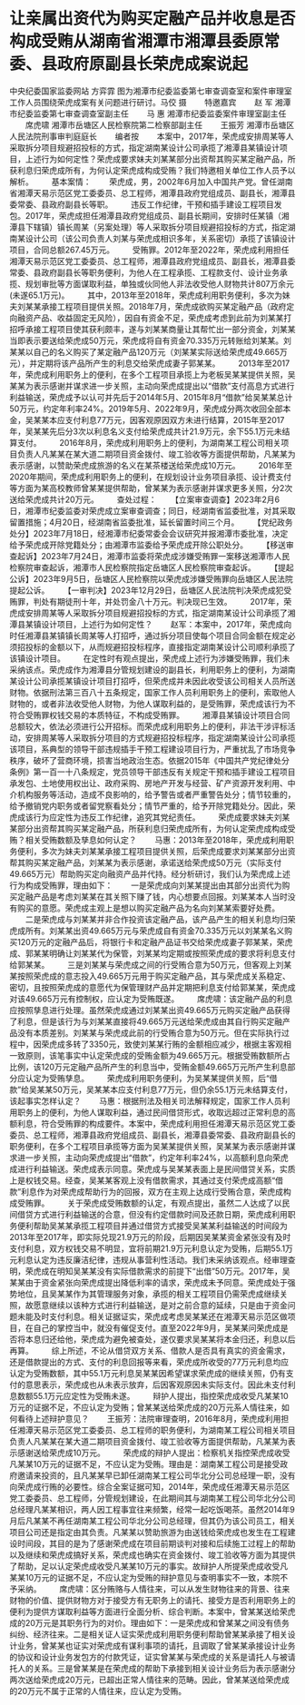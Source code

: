 # 让亲属出资代为购买定融产品并收息是否构成受贿从湖南省湘潭市湘潭县委原常委、县政府原副县长荣虎成案说起

中央纪委国家监委网站 方弈霏
图为湘潭市纪委监委第七审查调查室和案件审理室工作人员围绕荣虎成案有关问题进行研讨。马佼 摄
　　特邀嘉宾
　　赵 军 湘潭市纪委监委第七审查调查室副主任
　　马 惠 湘潭市纪委监委案件审理室副主任
　　席虎啸 湘潭市岳塘区人民检察院第二检察部副主任
　　王振芳 湘潭市岳塘区人民法院刑事审判庭庭长
　　编者按
　　本案中，2017年，荣虎成安排周某等人采取拆分项目规避招投标的方式，指定湖南某设计公司承揽了湘潭县某镇设计项目，上述行为如何定性？荣虎成要求妹夫刘某某部分出资帮其购买某定融产品，所获利息归荣虎成所有，为何认定荣虎成构成受贿？我们特邀相关单位工作人员予以解析。
　　基本案情：
　　荣虎成，男，2002年6月加入中国共产党。曾任湖南省湘潭天易示范区党工委委员、总工程师，湘潭县政府党组成员、副县长，湘潭县委常委、县政府副县长等职。
　　违反工作纪律，干预和插手建设工程项目发包。2017年，荣虎成担任湘潭县政府党组成员、副县长期间，安排时任某镇（湘潭县下辖镇）镇长周某（另案处理）等人采取拆分项目规避招投标的方式，指定湖南某设计公司（该公司负责人刘某与荣虎成相识多年，关系密切）承揽了该镇设计项目，合同总额267.45万元。
　　受贿罪。2012年至2022年，荣虎成利用担任湘潭天易示范区党工委委员、总工程师，湘潭县政府党组成员、副县长，湘潭县委常委、县政府副县长等职务便利，为他人在工程承揽、工程款支付、设计业务承揽、规划审批等方面谋取利益，单独或伙同他人非法收受他人财物共计807万余元(未遂65.1万元)。
　　其中，2013年至2018年，荣虎成利用职务便利，多次为妹夫刘某某承接工程项目提供关照。2018年7月，荣虎成欲购买某定融产品（政府定向融资产品、收益固定无风险），因自有资金不足，荣虎成考虑到此前为刘某某打招呼承接工程项目使其获利颇丰，遂与刘某某商量让其帮忙出一部分资金，刘某某当即表示要送给荣虎成50万元，荣虎成将自有资金70.335万元转账给刘某某。刘某某以自己的名义购买了某定融产品120万元（刘某某实际送给荣虎成49.665万元），并定期将该产品所产生的利息交给荣虎成妻子郭某某。
　　2013年至2017年，荣虎成利用职务上的便利，在多个工程项目承揽上为老板吴某某提供关照，吴某某为表示感谢并谋求进一步关照，主动向荣虎成提出以“借款”支付高息方式进行利益输送，荣虎成予以认可并先后于2014年5月、2015年8月“借款”给吴某某总计50万元，约定年利率24%。2019年5月、2022年9月，荣虎成分两次收回全部本金，吴某某本应支付利息77万元，因客观原因双方未进行结算，2015年至2017年，吴某某先后分3次以利息名义支付给荣虎成共计21.9万元，余下55.1万元未结算支付。
　　2016年8月，荣虎成利用职务上的便利，为湖南某工程公司相关项目负责人凡某某在某大道二期项目资金拨付、竣工验收等方面提供帮助，凡某某为表示感谢，以赞助荣虎成旅游的名义在某茶楼送给荣虎成10万元。
　　2016年至2020年期间，荣虎成利用职务上的便利，在规划设计业务项目承揽、设计费支付等方面为某高校教师曾某某提供帮助，曾某某为表示感谢并谋求更多关照，分2次送给荣虎成共计20万元。
　　查处过程：
　　【立案审查调查】2023年2月6日，湘潭市纪委监委对荣虎成立案审查调查；同日，经湖南省监委批准，对其采取留置措施；4月20日，经湖南省监委批准，延长留置时间三个月。
　　【党纪政务处分】2023年7月18日，经湘潭市纪委常委会会议研究并报湘潭市委批准，决定给予荣虎成开除党籍处分；由湘潭市监委给予荣虎成开除公职处分。
　　【移送审查起诉】2023年7月24日，湘潭市监委将荣虎成涉嫌受贿罪一案移送湘潭市人民检察院审查起诉，湘潭市人民检察院指定岳塘区人民检察院审查起诉。
　　【提起公诉】2023年9月5日，岳塘区人民检察院以荣虎成涉嫌受贿罪向岳塘区人民法院提起公诉。
　　【一审判决】2023年12月29日，岳塘区人民法院判决荣虎成犯受贿罪，判处有期徒刑十年，并处罚金八十万元。判决现已生效。
　　2017年，荣虎成安排周某等人采取拆分项目规避招投标的方式，指定湖南某设计公司承揽了湘潭县某镇设计项目，上述行为如何定性？
　　赵军：本案中，2017年，荣虎成向时任湘潭县某镇镇长周某等人打招呼，通过拆分项目使每个项目合同金额在规定必须招投标的金额以下，从而规避招投标程序，直接指定湖南某设计公司顺利承揽了该镇设计项目。
　　在定性时有观点提出，荣虎成上述行为涉嫌受贿罪，我们未采纳该点。荣虎成作为湘潭县分管规划建设的副县长，利用职务上的便利，为湖南某设计公司承揽某镇设计项目打招呼，但荣虎成并未因此收受该公司相关人员所送财物。依据刑法第三百八十五条规定，国家工作人员利用职务上的便利，索取他人财物的，或者非法收受他人财物，为他人谋取利益的，是受贿罪，荣虎成该行为不符合受贿罪权钱交易的本质特征，不构成受贿罪。
　　湘潭县某镇设计项目合同总额较大，依法必须进行公开招标。而荣虎成利用职务上的便利，非法干涉评标活动，安排周某等人采取拆分项目的方式规避招投标程序，指定湖南某设计公司承揽该项目，系典型的领导干部违规插手干预工程建设项目行为，严重扰乱了市场竞争秩序，破坏了营商环境，损害当地政治生态。依据2015年《中国共产党纪律处分条例》第一百一十八条规定，党员领导干部违反有关规定干预和插手建设工程项目承发包、土地使用权出让、政府采购、房地产开发与经营、矿产资源开发利用、中介机构服务等活动，造成不良影响的，给予警告或者严重警告处分；情节较重的，给予撤销党内职务或者留党察看处分；情节严重的，给予开除党籍处分。因此，荣虎成该行为应定性为违反工作纪律，追究其党纪责任。
　　荣虎成要求妹夫刘某某部分出资帮其购买某定融产品，所获利息归荣虎成所有，为何认定荣虎成构成受贿？相关受贿数额及孳息如何认定？
　　马惠：2013年至2018年，荣虎成利用职务便利，多次为妹夫刘某某承接工程项目提供关照，后荣虎成要求刘某某部分出资帮其购买某定融产品，刘某某为表示感谢，承诺送给荣虎成50万元（实际支付49.665万元）帮助购买定向融资产品并代持。经分析研讨，我们认为荣虎成上述行为构成受贿罪，理由如下：
　　一是荣虎成向刘某某提出由其部分出资代为购买定融产品是考虑刘某某在其关照下赚了钱，内心想要点回报。刘某某本人当时没有购买的意愿。荣虎成主观上是想以购买定融产品为名向刘某某索要好处费。
　　二是荣虎成与刘某某并非合作投资该定融产品，该产品产生的相关利息均归荣虎成所有。刘某某出资49.665万元与荣虎成自有资金70.335万元以刘某某名义购买120万元的定融产品后，将银行卡和定融产品证书交给荣虎成妻子郭某某，荣虎成、郭某某明确让刘某某代为保管，刘某某均定期或按照荣虎成的要求将利息支付给郭某某。
　　三是刘某某与荣虎成之间的行受贿合意为50万元，但客观上刘某某按照荣虎成的意志投入49.665万元用于购买定融产品，其与荣虎成关系稳定、密切，且按照荣虎成的意愿代为保管理财产品并定期把利息支付给郭某某，荣虎成对该49.665万元有控制权，应认定为受贿既遂。
　　席虎啸：该定融产品的利息应按照孳息进行处理。虽然荣虎成通过刘某某出资49.665万元购买定融产品获得了利息，但是该行为与刘某某直接将49.665万元送给荣虎成由其自行购买定融产品没有本质差别。刘某某与荣虎成此前的行受贿合意为50万元。但在实际执行过程中，因荣虎成多转了3350元，致使刘某某行贿的金额相应减少，根据主客观相一致原则，该笔事实中认定荣虎成的受贿金额为49.665万元。根据受贿数额所占比例，该120万元定融产品所产生的利息当中，受贿金额49.665万元所产生利息部分应认定为受贿孳息。
　　荣虎成利用职务便利，为吴某某提供关照，后“借款”给吴某某50万元，吴某某本应支付利息77万元，但仍余55.1万元未结算支付，该起事实怎样认定？
　　马惠：根据刑法及相关司法解释规定，国家工作人员利用职务上的便利，为他人谋取利益，通过民间借贷形式，收取远超过正常利息的高额利息，符合受贿罪的构成要件。本案中，荣虎成利用担任湘潭天易示范区党工委委员、总工程师，湘潭县政府党组成员、副县长，湘潭县委常委、县政府副县长的职务便利，在多个工程项目承揽等方面为吴某某提供关照，吴某某为表示感谢并谋求进一步关照，主动向荣虎成提出“借款”，约定年利率24%，以高额利息向荣虎成进行利益输送。荣虎成表示同意。荣虎成与吴某某表面上是民间借贷关系，实质上是权钱交易。经查，吴某某客观上没有借款需求，其通过支付荣虎成高额“借款”利息作为对荣虎成帮助行为的回报，双方在主观上达成行受贿合意，荣虎成构成受贿罪。
　　关于荣虎成受贿数额的认定，有观点提出，虽然二人达成了以民间借贷方式进行利益输送的合意，但没有约定借款时间及还款日期，荣虎成利用职务便利帮助吴某某承揽工程项目并通过借贷方式接受吴某某利益输送的时间段为2013年至2017年，即实际兑现21.9万元的阶段，后期因吴某某资金紧张没有及时支付利息，双方权钱交易不明显，宜将前期21.9万元利息认定为受贿，后期55.1万元利息认定为违反廉洁纪律，违规从事营利性活动。我们未采纳该观点。经审理查明，荣虎成在明知吴某某没有实际借款需求的前提下“出借”50万元。2017年，吴某某由于资金紧张向荣虎成提出降低利率的请求，荣虎成未予同意。荣虎成处于强势地位，且吴某某作为其管理服务对象，承揽的相关工程项目仍需荣虎成继续关照，故愿意继续以该种方式进行利益输送，是对之前合意的延续，只是由于资金问题未能及时支付利息。相关证据证实，荣虎成考虑吴某某还在湘潭天易示范区做项目，在自己的掌控当中，就没有催促支付。直至2022年9月，吴某某问荣虎成是否将本息归还给他，荣虎成为避免被查处，遂仅要求吴某某将本金归还，利息以后再算。
　　综上所述，不论从借贷双方关系、借款人是否具有真实的资金需求，还是借款提出的方式、支付的利息回报等来看，荣虎成所收受的77万元利息均应认定为受贿数额，其中55.1万元利息吴某某因希望谋求荣虎成的继续关照，仍有支付的意思表示，荣虎成也从未表示放弃，后因客观原因未实际支付。因此未支付利息数额55.1万元应定性为受贿未遂。
　　辩护人提出，指控荣虎成收受凡某某10万元的证据不足，不应认定为受贿；曾某某送给荣虎成的20万元系人情往来，如何看待上述辩护意见？
　　王振芳：法院审理查明，2016年8月，荣虎成利用担任湘潭天易示范区党工委委员、总工程师的职务便利，为湖南某工程公司相关项目负责人凡某某在某大道二期项目资金拨付、竣工验收等方面提供帮助，凡某某为表示感谢送给荣虎成10万元。
　　荣虎成的辩护人提出：检察机关指控荣虎成收受凡某某10万元的证据不足，不应认定为受贿。理由是：湖南某工程公司是接受政府邀请来投资的，且凡某某早已卸任湖南某工程公司华北分公司总经理一职，没有向荣虎成行贿的必要性。综合全案证据可知，2014年，荣虎成任湘潭天易示范区党工委委员、总工程师，分管规划建设，在此期间其与湖南某工程公司华北分公司总经理凡某某相识，两人因工程事宜往来频繁，经常一起吃饭喝茶。虽然2014年9月后凡某某不再任湖南某工程公司华北分公司总经理，但其仍为该公司员工，相关项目公司还是指定由其负责。凡某某以赞助旅游为由送钱给荣虎成也发生在工程建设时间段，其目的是为了感谢荣虎成在项目前期谈判对接和后续施工过程上的帮助以及继续和荣虎成搞好关系，荣虎成也确实在资金拨付、竣工验收等方面为其提供了帮助，足以认定荣虎成收受凡某某10万元的事实。故辩护人所提荣虎成收受凡某某10万元的证据不足，不应认定为受贿的辩护意见与查明事实不一致，本院不予采纳。
　　席虎啸：区分贿赂与人情往来，可以从发生财物往来的背景、往来财物的价值、提供财物方对于接受方有无职务上的请托、接受方是否利用职务上的便利为提供方谋取利益等方面进行全面分析、综合判断。本案中，曾某某送给荣虎成的20万元是其职务行为的对价。理由如下：一是荣虎成和曾某某之间没有债务纠纷、经济往来。二是相关证人证实荣虎成利用职务便利帮助曾某某承接了相关设计业务，曾某某也证实对荣虎成有谋利事项的请托，且调取了曾某某承接设计业务的协议和设计业务发包方的付款凭证，证实曾某某与荣虎成的关系是请托人与被请托人的关系。三是曾某某是在荣虎成的帮助下承接到相关设计业务后为表示感谢分两次送给荣虎成20万元，已超出正常人情往来的范畴。因此，曾某某送给荣虎成的20万元不属于正常的人情往来，应认定为受贿。